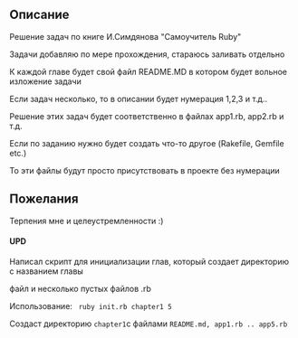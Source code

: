 ## Описание

Решение задач по книге И.Симдянова "Самоучитель Ruby"

Задачи добавляю по мере прохождения, стараюсь заливать отдельно

К каждой главе будет свой файл README.MD в котором будет вольное изложение задачи

Если задач несколько, то в описании будет нумерация 1,2,3 и т.д..

Решение этих задач будет соответственно в файлах app1.rb, app2.rb и т.д.

Если по заданию нужно будет создать что-то другое (Rakefile, Gemfile etc.)

То эти файлы будут просто присутствовать в проекте без нумерации

## Пожелания

Терпения мне и целеустремленности :)

#### UPD

 Написал скрипт для инициализации глав, который создает директорию с названием главы

 файл и несколько пустых файлов  .rb

 Использование: ``` ruby init.rb chapter1 5```

 Создаст директорию ```chapter1```с файлами ```README.md, app1.rb .. app5.rb```

